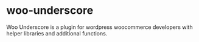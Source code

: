# woo-underscore

Woo Underscore is a plugin for wordpress woocommerce developers with helper libraries and additional functions.
